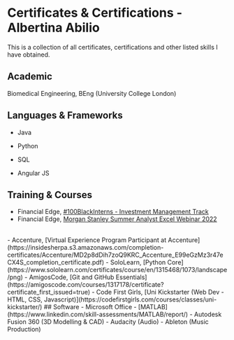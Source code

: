 # Certificates & Certifications - Albertina Abilio
This is a collection of all certificates, certifications and other listed skills I have obtained.

## Academic
Biomedical Engineering, BEng (University College London)

## Languages & Frameworks
- Java
- Python


- SQL


- Angular JS

## Training & Courses
- Financial Edge, [#100BlackInterns - Investment Management Track](https://www.credential.net/1d0e4511-fe42-4e2e-851b-f4e707018c80#gs.3if18l)
- Financial Edge, [Morgan Stanley Summer Analyst Excel Webinar 2022](https://www.credential.net/426cadb2-b9e4-4ac5-8a02-8512fd63aa39)
<br>
- Accenture, [Virtual Experience Program Participant at Accenture](https://insidesherpa.s3.amazonaws.com/completion-certificates/Accenture/MD2p8dDih7zoQ9KRC_Accenture_E99eGzMz3r47eCX4S_completion_certificate.pdf)
- SoloLearn, [Python Core](https://www.sololearn.com/certificates/course/en/1315468/1073/landscape/png)
- AmigosCode, [Git and GitHub Essentials](https://amigoscode.com/courses/1317178/certificate?certificate_first_issued=true)
- Code First Girls, [Uni Kickstarter (Web Dev - HTML, CSS, Javascript)](https://codefirstgirls.com/courses/classes/uni-kickstarter/)
## Software
- Microsoft Office
- [MATLAB](https://www.linkedin.com/skill-assessments/MATLAB/report/)
- Autodesk Fusion 360 (3D Modelling & CAD)
- Audacity (Audio)
- Ableton (Music Production)
